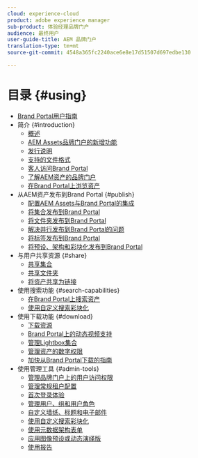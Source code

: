 ```yaml
---
cloud: experience-cloud
product: adobe experience manager
sub-product: 体验经理品牌门户
audience: 最终用户
user-guide-title: AEM 品牌门户
translation-type: tm+mt
source-git-commit: 4548a365fc2240ace6e8e17d51507d697edbe130

---
```



# 目录 {#using}

+ [Brand Portal用户指南](using/home.md)
+ 简介 {#introduction}
   + [概述](using/brand-portal.md)
   + [AEM Assets品牌门户的新增功能](using/whats-new.md)
   + [发行说明](using/brand-portal-release-notes.md)
   + [支持的文件格式](using/brand-portal-supported-formats.md)
   + [客人访问Brand Portal](using/guest-access.md)
   + [了解AEM资产的品牌门户](https://helpx.adobe.com/experience-manager/kt/assets/using/brand-portal-article-understand.html)
   + [在Brand Portal上浏览资产](using/browse-assets-brand-portal.md)
+ 从AEM资产发布到Brand Portal {#publish}
   + [配置AEM Assets与Brand Portal的集成](https://helpx.adobe.com/experience-manager/6-5/assets/using/brand-portal-configuring-integration.html)
   + [将集合发布到Brand Portal](https://helpx.adobe.com/experience-manager/6-5/assets/using/brand-portal-publish-collection.html)
   + [将文件夹发布到Brand Portal](https://helpx.adobe.com/experience-manager/6-5/assets/using/brand-portal-publish-folder.html)
   + [解决并行发布到Brand Portal的问题](using/troubleshoot-parallel-publishing.md)
   + [将标签发布到Brand Portal](using/brand-portal-publish-tags.md)
   + [将预设、架构和彩块化发布到Brand Portal](using/publish-schema-search-facets-presets.md)
+ 与用户共享资源 {#share}
   + [共享集合](using/brand-portal-share-collection.md)
   + [共享文件夹](using/brand-portal-sharing-folders.md)
   + [将资产共享为链接](using/brand-portal-link-share.md)
+ 使用搜索功能 {#search-capabilities}
   + [在Brand Portal上搜索资产](using/brand-portal-searching.md)
   + [使用自定义搜索彩块化](using/brand-portal-search-facets.md)
+ 使用下载功能 {#download}
   + [下载资源](using/brand-portal-download-users.md)
   + [Brand Portal上的动态视频支持](using/dynamic-video-brand-portal.md)
   + [管理Lightbox集合](using/brand-portal-light-box.md)
   + [管理资产的数字权限](using/manage-digital-rights-of-assets.md)
   + [加快从Brand Portal下载的指南](using/accelerated-download.md)
+ 使用管理工具 {#admin-tools}
   + [管理品牌门户上的用户访问权限](using/access-configurations-brand-portal.md)
   + [管理常规租户配置](using/brand-portal-general-configuration.md)
   + [首次登录体验](using/brand-portal-onboarding.md)
   + [管理用户、组和用户角色](using/brand-portal-adding-users.md)
   + [自定义墙纸、标题和电子邮件](using/brand-portal-branding.md)
   + [使用自定义搜索彩块化](using/brand-portal-search-facets.md)
   + [使用元数据架构表单](using/brand-portal-metadata-schemas.md)
   + [应用图像预设或动态演绎版](using/brand-portal-image-presets.md)
   + [使用报告](using/brand-portal-reports.md)

